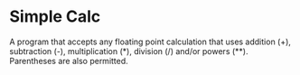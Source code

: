 # Simple Calc

A program that accepts any floating point calculation that uses addition (+), subtraction (-), multiplication (*), division (/) and/or powers (**). Parentheses are also permitted.